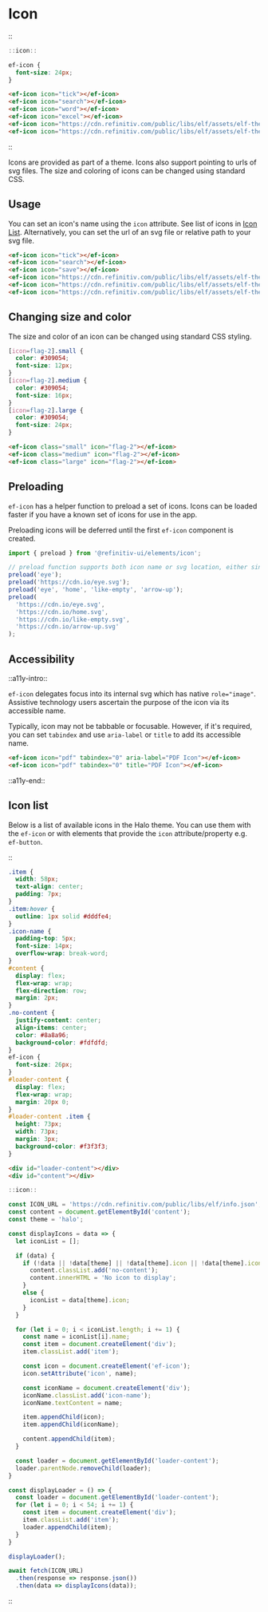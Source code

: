 <!--
type: page
title: Icon
location: ./elements/icon
layout: default
-->

# Icon

::
```javascript
::icon::
````
```css
ef-icon {
  font-size: 24px;
}
```
```html
<ef-icon icon="tick"></ef-icon>
<ef-icon icon="search"></ef-icon>
<ef-icon icon="word"></ef-icon>
<ef-icon icon="excel"></ef-icon>
<ef-icon icon="https://cdn.refinitiv.com/public/libs/elf/assets/elf-theme-halo/resources/icons/buzz.svg"></ef-icon>
<ef-icon icon="https://cdn.refinitiv.com/public/libs/elf/assets/elf-theme-halo/resources/icons/chart-area.svg"></ef-icon>
```
::

Icons are provided as part of a theme. Icons also support pointing to urls of svg files. The size and coloring of icons can be changed using standard CSS.

## Usage
You can set an icon's name using the `icon` attribute. See list of icons in [Icon List](./elements/icon#icon-list). Alternatively, you can set the url of an svg file or relative path to your svg file.

```html
<ef-icon icon="tick"></ef-icon>
<ef-icon icon="search"></ef-icon>
<ef-icon icon="save"></ef-icon>
<ef-icon icon="https://cdn.refinitiv.com/public/libs/elf/assets/elf-theme-halo/resources/icons/filter.svg"></ef-icon>
<ef-icon icon="https://cdn.refinitiv.com/public/libs/elf/assets/elf-theme-halo/resources/icons/favorites.svg"></ef-icon>
<ef-icon icon="https://cdn.refinitiv.com/public/libs/elf/assets/elf-theme-halo/resources/icons/help.svg"></ef-icon>
```


## Changing size and color
The size and color of an icon can be changed using standard CSS styling.

```css
[icon=flag-2].small {
  color: #309054;
  font-size: 12px;
}
[icon=flag-2].medium {
  color: #309054;
  font-size: 16px;
}
[icon=flag-2].large {
  color: #309054;
  font-size: 24px;
}
```
```html
<ef-icon class="small" icon="flag-2"></ef-icon>
<ef-icon class="medium" icon="flag-2"></ef-icon>
<ef-icon class="large" icon="flag-2"></ef-icon>
```

## Preloading
`ef-icon` has a helper function to preload a set of icons. Icons can be loaded faster if you have a known set of icons for use in the app.

Preloading icons will be deferred until the first `ef-icon` component is created.

```javascript
import { preload } from '@refinitiv-ui/elements/icon';

// preload function supports both icon name or svg location, either single icon or multiple.
preload('eye');
preload('https://cdn.io/eye.svg');
preload('eye', 'home', 'like-empty', 'arrow-up');
preload(
  'https://cdn.io/eye.svg',
  'https://cdn.io/home.svg',
  'https://cdn.io/like-empty.svg',
  'https://cdn.io/arrow-up.svg'
);
```

## Accessibility
::a11y-intro::

`ef-icon` delegates focus into its internal svg which has native `role="image"`. Assistive technology users ascertain the purpose of the icon via its accessible name.

Typically, icon may not be tabbable or focusable. However, if it's required, you can set `tabindex` and use `aria-label` or `title` to add its accessible name.

```html
<ef-icon icon="pdf" tabindex="0" aria-label="PDF Icon"></ef-icon>
<ef-icon icon="pdf" tabindex="0" title="PDF Icon"></ef-icon>
```

::a11y-end::

## Icon list

Below is a list of available icons in the Halo theme. You can use them with the `ef-icon` or with elements that provide the `icon` attribute/property e.g. `ef-button`.

::
```css
.item {
  width: 58px;
  text-align: center;
  padding: 7px;
}
.item:hover {
  outline: 1px solid #dddfe4;
}
.icon-name {
  padding-top: 5px;
  font-size: 14px;
  overflow-wrap: break-word;
}
#content {
  display: flex;
  flex-wrap: wrap;
  flex-direction: row;
  margin: 2px;
}
.no-content {
  justify-content: center;
  align-items: center;
  color: #8a8a96;
  background-color: #fdfdfd;
}
ef-icon {
  font-size: 26px;
}
#loader-content {
  display: flex;
  flex-wrap: wrap;
  margin: 20px 0;
}
#loader-content .item {
  height: 73px;
  width: 73px;
  margin: 3px;
  background-color: #f3f3f3;
}
```
```html
<div id="loader-content"></div>
<div id="content"></div>
```
```javascript
::icon::

const ICON_URL = 'https://cdn.refinitiv.com/public/libs/elf/info.json';
const content = document.getElementById('content');
const theme = 'halo';

const displayIcons = data => {
  let iconList = [];

  if (data) {
    if (!data || !data[theme] || !data[theme].icon || !data[theme].icon.length) {
      content.classList.add('no-content');
      content.innerHTML = 'No icon to display';
    }
    else {
      iconList = data[theme].icon;
    }
  }

  for (let i = 0; i < iconList.length; i += 1) {
    const name = iconList[i].name;
    const item = document.createElement('div');
    item.classList.add('item');

    const icon = document.createElement('ef-icon');
    icon.setAttribute('icon', name);

    const iconName = document.createElement('div');
    iconName.classList.add('icon-name');
    iconName.textContent = name;

    item.appendChild(icon);
    item.appendChild(iconName);

    content.appendChild(item);
  }

  const loader = document.getElementById('loader-content');
  loader.parentNode.removeChild(loader);
}

const displayLoader = () => {
  const loader = document.getElementById('loader-content');
  for (let i = 0; i < 54; i += 1) {
    const item = document.createElement('div');
    item.classList.add('item');
    loader.appendChild(item);
  }
}

displayLoader();

await fetch(ICON_URL)
  .then(response => response.json())
  .then(data => displayIcons(data));
```
::
